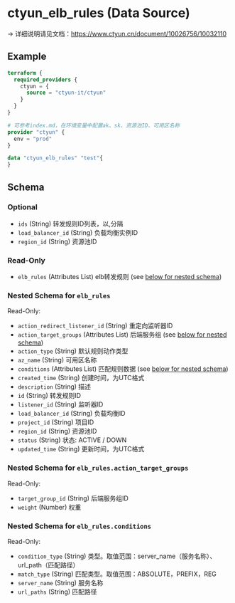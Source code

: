 # ctyun_elb_rules (Data Source)
-> 详细说明请见文档：https://www.ctyun.cn/document/10026756/10032110



## Example

```terraform
terraform {
  required_providers {
    ctyun = {
      source = "ctyun-it/ctyun"
    }
  }
}

# 可参考index.md，在环境变量中配置ak、sk、资源池ID、可用区名称
provider "ctyun" {
  env = "prod"
}

data "ctyun_elb_rules" "test"{
}
```

<!-- schema generated by tfplugindocs -->
## Schema

### Optional

- `ids` (String) 转发规则ID列表，以,分隔
- `load_balancer_id` (String) 负载均衡实例ID
- `region_id` (String) 资源池ID

### Read-Only

- `elb_rules` (Attributes List) elb转发规则 (see [below for nested schema](#nestedatt--elb_rules))

<a id="nestedatt--elb_rules"></a>
### Nested Schema for `elb_rules`

Read-Only:

- `action_redirect_listener_id` (String) 重定向监听器ID
- `action_target_groups` (Attributes List) 后端服务组 (see [below for nested schema](#nestedatt--elb_rules--action_target_groups))
- `action_type` (String) 默认规则动作类型
- `az_name` (String) 可用区名称
- `conditions` (Attributes List) 匹配规则数据 (see [below for nested schema](#nestedatt--elb_rules--conditions))
- `created_time` (String) 创建时间，为UTC格式
- `description` (String) 描述
- `id` (String) 转发规则ID
- `listener_id` (String) 监听器ID
- `load_balancer_id` (String) 负载均衡ID
- `project_id` (String) 项目ID
- `region_id` (String) 资源池ID
- `status` (String) 状态: ACTIVE / DOWN
- `updated_time` (String) 更新时间，为UTC格式

<a id="nestedatt--elb_rules--action_target_groups"></a>
### Nested Schema for `elb_rules.action_target_groups`

Read-Only:

- `target_group_id` (String) 后端服务组ID
- `weight` (Number) 权重


<a id="nestedatt--elb_rules--conditions"></a>
### Nested Schema for `elb_rules.conditions`

Read-Only:

- `condition_type` (String) 类型。取值范围：server_name（服务名称）、url_path（匹配路径）
- `match_type` (String) 匹配类型。取值范围：ABSOLUTE，PREFIX，REG
- `server_name` (String) 服务名称
- `url_paths` (String) 匹配路径